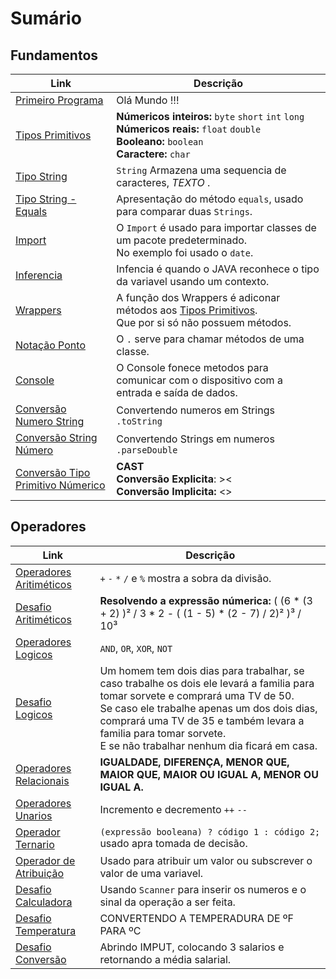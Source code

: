 # Sumário 

## Fundamentos

Link | Descrição |
-----|-----------|
[Primeiro Programa](https://github.com/marcosalvesb3/FundamentosJava/blob/main/PrimeiroPrograma.java) | Olá Mundo !!!
[Tipos Primitivos](https://github.com/marcosalvesb3/FundamentosJava/blob/main/TiposPrimitivos.java) | **Númericos inteiros:** `byte` `short` `int` `long` <br/> **Númericos reais:** `float` `double` <br/> **Booleano:** `boolean`<br/> **Caractere:** `char`
[Tipo String](https://github.com/marcosalvesb3/FundamentosJava/blob/main/TipoString.java)| `String` Armazena uma sequencia de caracteres, *TEXTO* .
[Tipo String - Equals](https://github.com/marcosalvesb3/FundamentosJava/blob/main/TipoStringEquals.java)| Apresentação do método `equals`, usado para comparar duas `Strings`.
[Import](https://github.com/marcosalvesb3/FundamentosJava/blob/main/Import.java)| O `Import` é usado para importar classes de um pacote predeterminado. <br/> No exemplo foi usado o `date`.
[Inferencia](https://github.com/marcosalvesb3/FundamentosJava/blob/main/Inferencia.java)| Infencia é quando o JAVA reconhece o tipo da variavel usando um contexto.
[Wrappers](https://github.com/marcosalvesb3/FundamentosJava/blob/main/Wrappers.java)| A função dos Wrappers é adiconar métodos aos [Tipos Primitivos](https://github.com/marcosalvesb3/FundamentosJava/blob/main/TiposPrimitivos.java).<br/> Que por si só não possuem métodos.
[Notação Ponto](https://github.com/marcosalvesb3/FundamentosJava/blob/main/Nota%C3%A7%C3%A3oPonto.java)| O `.` serve para chamar métodos de uma classe. 
[Console](https://github.com/marcosalvesb3/FundamentosJava/blob/main/Console.java)| O Console fonece metodos para comunicar com o dispositivo com a entrada e saída de dados.
[Conversão Numero String](https://github.com/marcosalvesb3/FundamentosJava/blob/main/ConversaoNumeroString.java)| Convertendo numeros em Strings `.toString`
[Conversão String Número](https://github.com/marcosalvesb3/FundamentosJava/blob/main/ConversaoStringNumero.java)| Convertendo Strings em numeros `.parseDouble`
[Conversão Tipo Primitivo Númerico](https://github.com/marcosalvesb3/FundamentosJava/blob/main/ConversaoTipoPrimitivoN%C3%BAmerico.java)| **CAST** <br/> **Conversão Explicita**: >< <br/>**Conversão Implicita:** <>

## Operadores

Link | Descrição|
-----|----------|
[Operadores Aritiméticos](https://github.com/marcosalvesb3/CursoJava/blob/main/Aritim%C3%A9ticos.java)| `+` `-` `*` `/` e `%` mostra a sobra da divisão.
[Desafio Aritiméticos](https://github.com/marcosalvesb3/CursoJava/blob/main/DesafioAritimeticos.java)| **Resolvendo a expressão númerica:** ( (6 * (3 + 2) )² / 3 * 2 - ( (1 - 5) * (2 - 7) / 2)²  )³ / 10³
[Operadores Logicos](https://github.com/marcosalvesb3/CursoJava/blob/main/OperadoresLogicos.java)| `AND`, `OR`, `XOR`, `NOT`
[Desafio Logicos](https://github.com/marcosalvesb3/CursoJava/blob/main/DesafioLogicos.java)| Um homem tem dois dias para trabalhar, se caso trabalhe os dois ele levará a familia para tomar sorvete e comprará uma TV de 50.<br/> Se caso ele trabalhe apenas um dos dois dias, comprará uma TV de 35 e também levara a familia para tomar sorvete.<br/> E se não trabalhar nenhum dia ficará em casa.
[Operadores Relacionais](https://github.com/marcosalvesb3/CursoJava/blob/main/OperadoresRelacionais.java)| **IGUALDADE, DIFERENÇA, MENOR QUE, MAIOR QUE, MAIOR OU IGUAL A, MENOR OU IGUAL A.**
[Operadores Unarios](https://github.com/marcosalvesb3/CursoJava/blob/main/OperadoresUnarios.java)| Incremento e decremento `++` `--`
[Operador Ternario](https://github.com/marcosalvesb3/CursoJava/blob/main/OperadorTernario.java)| `(expressão booleana) ? código 1 : código 2;` usado apra tomada de decisão.
[Operador de Atribuição](https://github.com/marcosalvesb3/CursoJava/blob/main/OperadoresDeAtribuiçao.java)| Usado para atribuir um valor ou subscrever o valor de uma variavel.
[Desafio Calculadora](https://github.com/marcosalvesb3/CursoJava/blob/main/DesafioCalculadora.java)| Usando `Scanner` para inserir os numeros e o sinal da operação a ser feita.
[Desafio Temperatura](https://github.com/marcosalvesb3/CursoJava/blob/main/DesafioTemperatura.java)| CONVERTENDO A TEMPERADURA DE ºF PARA ºC
[Desafio Conversão](https://github.com/marcosalvesb3/CursoJava/blob/main/DesafioConversao.java)| Abrindo IMPUT, colocando 3 salarios e retornando a média salarial.
[]()
